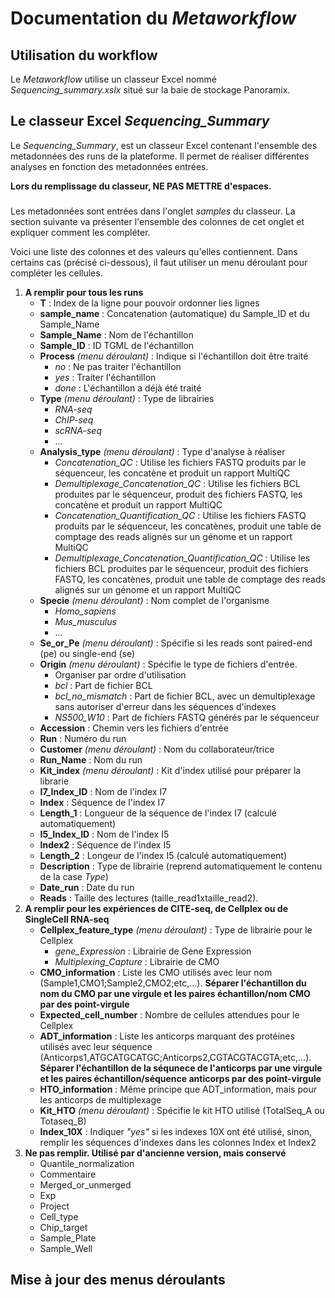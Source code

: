 # Documentation du *Metaworkflow*

## Utilisation du workflow 

Le *Metaworkflow* utilise un classeur Excel nommé *Sequencing\_summary.xslx* situé sur la baie de stockage Panoramix.

## Le classeur Excel *Sequencing_Summary*

Le *Sequencing\_Summary*, est un classeur Excel contenant l'ensemble des metadonnées des runs de la plateforme. Il permet de réaliser différentes analyses en fonction des metadonnées entrées. 

**Lors du remplissage du classeur, NE PAS METTRE d'espaces.**

### 

Les metadonnées sont entrées dans l'onglet *samples* du classeur. La section suivante va présenter l'ensemble des colonnes de cet onglet et expliquer comment les compléter. 

Voici une liste des colonnes et des valeurs qu'elles contiennent. Dans certains cas (précisé ci-dessous), il faut utiliser un menu déroulant pour compléter les cellules.

1. **A remplir pour tous les runs**
    * **T** : Index de la ligne pour pouvoir ordonner lies lignes
    * **sample\_name** : Concatenation (automatique) du Sample\_ID et du Sample\_Name
    * **Sample\_Name** : Nom de l'échantillon 
    * **Sample\_ID** : ID TGML de l'échantillon
    * **Process** *(menu déroulant)* : Indique si l'échantillon doit être traité
        * *no* : Ne pas traiter l'échantillon
        * *yes* : Traiter l'échantillon
        * *done* : L'échantillon a déjà été traité
    * **Type** *(menu déroulant)* : Type de librairies
        * *RNA-seq*
        * *ChIP-seq*
        * *scRNA-seq*
        * ...
    * **Analysis\_type** *(menu déroulant)* : Type d'analyse à réaliser
        * *Concatenation\_QC* : Utilise les fichiers FASTQ produits par le séquenceur, les concatène et produit un rapport MultiQC
        * *Demultiplexage\_Concatenation\_QC* : Utilise les fichiers BCL produites par le séquenceur, produit des fichiers FASTQ, les concatène et produit un rapport MultiQC
        * *Concatenation\_Quantification\_QC* : Utilise les fichiers FASTQ produits par le séquenceur, les concatènes, produit une table de comptage des reads alignés sur un génome et un rapport MultiQC
        * *Demultiplexage\_Concatenation\_Quantification\_QC* : Utilise les fichiers BCL produites par le séquenceur, produit des fichiers FASTQ, les concatènes, produit une table de comptage des reads alignés sur un génome et un rapport MultiQC
    * **Specie** *(menu déroulant)* : Nom complet de l'organisme
        * *Homo\_sapiens*
        * *Mus\_musculus*
        * ...
    * **Se\_or\_Pe** *(menu déroulant)* : Spécifie si les reads sont paired-end (pe) ou single-end (se)
    * **Origin** *(menu déroulant)* : Spécifie le type de fichiers d'entrée.
        * Organiser par ordre d'utilisation
        * *bcl* : Part de fichier BCL
        * *bcl\_no\_mismatch* : Part de fichier BCL, avec un demultiplexage sans autoriser d'erreur dans les séquences d'indexes
        * *NS500\_W10* : Part de fichiers FASTQ générés par le séquenceur
    * **Accession** : Chemin vers les fichiers d'entrée
    * **Run** : Numéro du run
    * **Customer** *(menu déroulant)* : Nom du collaborateur/trice
    * **Run\_Name** : Nom du run 
    * **Kit\_index** *(menu déroulant)* : Kit d'index utilisé pour préparer la librarie
    * **I7\_Index\_ID** : Nom de l'index I7
    * **Index** : Séquence de l'index I7
    * **Length\_1** : Longueur de la séquence de l'index I7 (calculé automatiquement)
    * **I5\_Index\_ID** : Nom de l'index I5
    * **Index2** : Séquence de l'index I5
    * **Length\_2** : Longeur de l'index I5 (calculé automatiquement)
    * **Description** : Type de librairie (reprend automatiquement le contenu de la case *Type*)
    * **Date\_run** : Date du run
    * **Reads** : Taille des lectures (taille\_read1xtaille\_read2).
2. **A remplir pour les expériences de CITE-seq, de Cellplex ou de SingleCell RNA-seq**
    * **Cellplex\_feature\_type** *(menu déroulant)* : Type de librairie pour le Cellplex
        * *gene\_Expression* : Librairie de Gene Expression 
        * *Multiplexing\_Capture* : Librairie de CMO
    * **CMO\_information** : Liste les CMO utilisés avec leur nom (Sample1,CMO1;Sample2,CMO2;etc,...). **Séparer l'échantillon du nom du CMO par une virgule et les paires échantillon/nom CMO par des point-virgule**
    * **Expected\_cell\_number** : Nombre de cellules attendues pour le Cellplex
    * **ADT\_information** : Liste les anticorps marquant des protéines utilisés avec leur séquence (Anticorps1,ATGCATGCATGC;Anticorps2,CGTACGTACGTA;etc,...). **Séparer l'échantillon de la séqunece de l'anticorps par une virgule et les paires échantillon/séquence anticorps par des point-virgule**
    * **HTO\_information** : Même principe que ADT\_information, mais pour les anticorps de multiplexage
    * **Kit\_HTO** *(menu déroulant)* : Spécifie le kit HTO utilisé (TotalSeq\_A ou Totaseq\_B)
    * **Index\_10X** : Indiquer *"yes"* si les indexes 10X ont été utilisé, sinon, remplir les séquences d'indexes dans les colonnes Index et Index2
3. **Ne pas remplir. Utilisé par d'ancienne version, mais conservé**
    * Quantile\_normalization
    * Commentaire
    * Merged\_or\_unmerged
    * Exp
    * Project
    * Cell\_type
    * Chip\_target
    * Sample\_Plate
    * Sample\_Well 

## Mise à jour des menus déroulants
